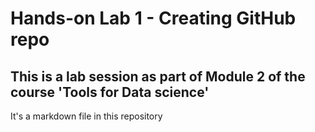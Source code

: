 # Hands-on Lab 1 - Creating GitHub repo

## This is a lab session as part of Module 2 of the course 'Tools for Data science'

It's a markdown file in this repository
